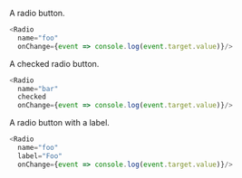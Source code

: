 A radio button.

```js
<Radio 
  name="foo" 
  onChange={event => console.log(event.target.value)}/>
```

A checked radio button.

```js
<Radio 
  name="bar" 
  checked 
  onChange={event => console.log(event.target.value)}/>
```

A radio button with a label.

```js
<Radio 
  name="foo" 
  label="Foo"
  onChange={event => console.log(event.target.value)}/>
```

